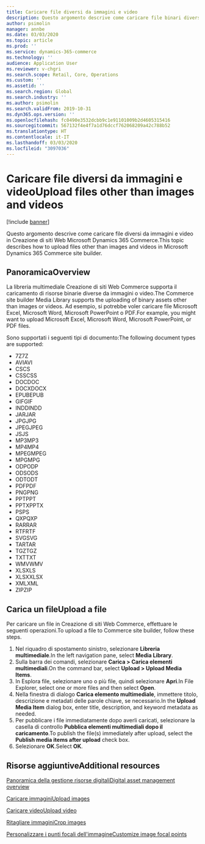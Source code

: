 ```yaml
---
title: Caricare file diversi da immagini e video
description: Questo argomento descrive come caricare file binari diversi da immagini e video in Creazione di siti Web Microsoft Dynamics 365 Commerce.
author: psimolin
manager: annbe
ms.date: 03/03/2020
ms.topic: article
ms.prod: ''
ms.service: dynamics-365-commerce
ms.technology: ''
audience: Application User
ms.reviewer: v-chgri
ms.search.scope: Retail, Core, Operations
ms.custom: ''
ms.assetid: ''
ms.search.region: Global
ms.search.industry: ''
ms.author: psimolin
ms.search.validFrom: 2019-10-31
ms.dyn365.ops.version: ''
ms.openlocfilehash: fc0490e3532dcbb9c1e91101009b2d4605315416
ms.sourcegitcommit: 567132f4e4f7a1d76dccf762068209a42c788b52
ms.translationtype: HT
ms.contentlocale: it-IT
ms.lasthandoff: 03/03/2020
ms.locfileid: "3097036"
---
```

# <a name="upload-files-other-than-images-and-videos"></a><span data-ttu-id="f3723-103">Caricare file diversi da immagini e video</span><span class="sxs-lookup"><span data-stu-id="f3723-103">Upload files other than images and videos</span></span>

[!include [banner](includes/banner.md)]

<span data-ttu-id="f3723-104">Questo argomento descrive come caricare file diversi da immagini e video in Creazione di siti Web Microsoft Dynamics 365 Commerce.</span><span class="sxs-lookup"><span data-stu-id="f3723-104">This topic describes how to upload files other than images and videos in Microsoft Dynamics 365 Commerce site builder.</span></span>

## <a name="overview"></a><span data-ttu-id="f3723-105">Panoramica</span><span class="sxs-lookup"><span data-stu-id="f3723-105">Overview</span></span>

<span data-ttu-id="f3723-106">La libreria multimediale Creazione di siti Web Commerce supporta il caricamento di risorse binarie diverse da immagini o video.</span><span class="sxs-lookup"><span data-stu-id="f3723-106">The Commerce site builder Media Library supports the uploading of binary assets other than images or videos.</span></span> <span data-ttu-id="f3723-107">Ad esempio, si potrebbe voler caricare file Microsoft Excel, Microsoft Word, Microsoft PowerPoint o PDF.</span><span class="sxs-lookup"><span data-stu-id="f3723-107">For example, you might want to upload Microsoft Excel, Microsoft Word, Microsoft PowerPoint, or PDF files.</span></span>

<span data-ttu-id="f3723-108">Sono supportati i seguenti tipi di documento:</span><span class="sxs-lookup"><span data-stu-id="f3723-108">The following document types are supported:</span></span>
- <span data-ttu-id="f3723-109">7Z</span><span class="sxs-lookup"><span data-stu-id="f3723-109">7Z</span></span>
- <span data-ttu-id="f3723-110">AVI</span><span class="sxs-lookup"><span data-stu-id="f3723-110">AVI</span></span>
- <span data-ttu-id="f3723-111">CS</span><span class="sxs-lookup"><span data-stu-id="f3723-111">CS</span></span>
- <span data-ttu-id="f3723-112">CSS</span><span class="sxs-lookup"><span data-stu-id="f3723-112">CSS</span></span>
- <span data-ttu-id="f3723-113">DOC</span><span class="sxs-lookup"><span data-stu-id="f3723-113">DOC</span></span>
- <span data-ttu-id="f3723-114">DOCX</span><span class="sxs-lookup"><span data-stu-id="f3723-114">DOCX</span></span>
- <span data-ttu-id="f3723-115">EPUB</span><span class="sxs-lookup"><span data-stu-id="f3723-115">EPUB</span></span>
- <span data-ttu-id="f3723-116">GIF</span><span class="sxs-lookup"><span data-stu-id="f3723-116">GIF</span></span>
- <span data-ttu-id="f3723-117">INDD</span><span class="sxs-lookup"><span data-stu-id="f3723-117">INDD</span></span>
- <span data-ttu-id="f3723-118">JAR</span><span class="sxs-lookup"><span data-stu-id="f3723-118">JAR</span></span>
- <span data-ttu-id="f3723-119">JPG</span><span class="sxs-lookup"><span data-stu-id="f3723-119">JPG</span></span>
- <span data-ttu-id="f3723-120">JPEG</span><span class="sxs-lookup"><span data-stu-id="f3723-120">JPEG</span></span>
- <span data-ttu-id="f3723-121">JS</span><span class="sxs-lookup"><span data-stu-id="f3723-121">JS</span></span>
- <span data-ttu-id="f3723-122">MP3</span><span class="sxs-lookup"><span data-stu-id="f3723-122">MP3</span></span>
- <span data-ttu-id="f3723-123">MP4</span><span class="sxs-lookup"><span data-stu-id="f3723-123">MP4</span></span>
- <span data-ttu-id="f3723-124">MPEG</span><span class="sxs-lookup"><span data-stu-id="f3723-124">MPEG</span></span>
- <span data-ttu-id="f3723-125">MPG</span><span class="sxs-lookup"><span data-stu-id="f3723-125">MPG</span></span>
- <span data-ttu-id="f3723-126">ODP</span><span class="sxs-lookup"><span data-stu-id="f3723-126">ODP</span></span>
- <span data-ttu-id="f3723-127">ODS</span><span class="sxs-lookup"><span data-stu-id="f3723-127">ODS</span></span>
- <span data-ttu-id="f3723-128">ODT</span><span class="sxs-lookup"><span data-stu-id="f3723-128">ODT</span></span>
- <span data-ttu-id="f3723-129">PDF</span><span class="sxs-lookup"><span data-stu-id="f3723-129">PDF</span></span>
- <span data-ttu-id="f3723-130">PNG</span><span class="sxs-lookup"><span data-stu-id="f3723-130">PNG</span></span>
- <span data-ttu-id="f3723-131">PPT</span><span class="sxs-lookup"><span data-stu-id="f3723-131">PPT</span></span>
- <span data-ttu-id="f3723-132">PPTX</span><span class="sxs-lookup"><span data-stu-id="f3723-132">PPTX</span></span>
- <span data-ttu-id="f3723-133">PS</span><span class="sxs-lookup"><span data-stu-id="f3723-133">PS</span></span>
- <span data-ttu-id="f3723-134">QXP</span><span class="sxs-lookup"><span data-stu-id="f3723-134">QXP</span></span>
- <span data-ttu-id="f3723-135">RAR</span><span class="sxs-lookup"><span data-stu-id="f3723-135">RAR</span></span>
- <span data-ttu-id="f3723-136">RTF</span><span class="sxs-lookup"><span data-stu-id="f3723-136">RTF</span></span>
- <span data-ttu-id="f3723-137">SVG</span><span class="sxs-lookup"><span data-stu-id="f3723-137">SVG</span></span>
- <span data-ttu-id="f3723-138">TAR</span><span class="sxs-lookup"><span data-stu-id="f3723-138">TAR</span></span>
- <span data-ttu-id="f3723-139">TGZ</span><span class="sxs-lookup"><span data-stu-id="f3723-139">TGZ</span></span>
- <span data-ttu-id="f3723-140">TXT</span><span class="sxs-lookup"><span data-stu-id="f3723-140">TXT</span></span>
- <span data-ttu-id="f3723-141">WMV</span><span class="sxs-lookup"><span data-stu-id="f3723-141">WMV</span></span>
- <span data-ttu-id="f3723-142">XLS</span><span class="sxs-lookup"><span data-stu-id="f3723-142">XLS</span></span>
- <span data-ttu-id="f3723-143">XLSX</span><span class="sxs-lookup"><span data-stu-id="f3723-143">XLSX</span></span>
- <span data-ttu-id="f3723-144">XML</span><span class="sxs-lookup"><span data-stu-id="f3723-144">XML</span></span>
- <span data-ttu-id="f3723-145">ZIP</span><span class="sxs-lookup"><span data-stu-id="f3723-145">ZIP</span></span>

## <a name="upload-a-file"></a><span data-ttu-id="f3723-146">Carica un file</span><span class="sxs-lookup"><span data-stu-id="f3723-146">Upload a file</span></span>

<span data-ttu-id="f3723-147">Per caricare un file in Creazione di siti Web Commerce, effettuare le seguenti operazioni.</span><span class="sxs-lookup"><span data-stu-id="f3723-147">To upload a file to Commerce site builder, follow these steps.</span></span>

1. <span data-ttu-id="f3723-148">Nel riquadro di spostamento sinistro, selezionare **Libreria multimediale**.</span><span class="sxs-lookup"><span data-stu-id="f3723-148">In the left navigation pane, select **Media Library**.</span></span>
1. <span data-ttu-id="f3723-149">Sulla barra dei comandi, selezionare **Carica \> Carica elementi multimediali**.</span><span class="sxs-lookup"><span data-stu-id="f3723-149">On the command bar, select **Upload \> Upload Media Items**.</span></span>
1. <span data-ttu-id="f3723-150">In Esplora file, selezionare uno o più file, quindi selezionare **Apri**.</span><span class="sxs-lookup"><span data-stu-id="f3723-150">In File Explorer, select one or more files and then select **Open**.</span></span>
1. <span data-ttu-id="f3723-151">Nella finestra di dialogo **Carica elemento multimediale**, immettere titolo, descrizione e metadati delle parole chiave, se necessario.</span><span class="sxs-lookup"><span data-stu-id="f3723-151">In the **Upload Media Item** dialog box, enter title, description, and keyword metadata as needed.</span></span>
1. <span data-ttu-id="f3723-152">Per pubblicare i file immediatamente dopo averli caricati, selezionare la casella di controllo **Pubblica elementi multimediali dopo il caricamento**.</span><span class="sxs-lookup"><span data-stu-id="f3723-152">To publish the file(s) immediately after upload, select the **Publish media items after upload** check box.</span></span>
1. <span data-ttu-id="f3723-153">Selezionare **OK**.</span><span class="sxs-lookup"><span data-stu-id="f3723-153">Select **OK**.</span></span>

## <a name="additional-resources"></a><span data-ttu-id="f3723-154">Risorse aggiuntive</span><span class="sxs-lookup"><span data-stu-id="f3723-154">Additional resources</span></span>

[<span data-ttu-id="f3723-155">Panoramica della gestione risorse digitali</span><span class="sxs-lookup"><span data-stu-id="f3723-155">Digital asset management overview</span></span>](dam-overview.md)

[<span data-ttu-id="f3723-156">Caricare immagini</span><span class="sxs-lookup"><span data-stu-id="f3723-156">Upload images</span></span>](dam-upload-images.md)

[<span data-ttu-id="f3723-157">Caricare video</span><span class="sxs-lookup"><span data-stu-id="f3723-157">Upload video</span></span>](dam-upload-video.md)

[<span data-ttu-id="f3723-158">Ritagliare immagini</span><span class="sxs-lookup"><span data-stu-id="f3723-158">Crop images</span></span>](dam-crop-images.md)

[<span data-ttu-id="f3723-159">Personalizzare i punti focali dell'immagine</span><span class="sxs-lookup"><span data-stu-id="f3723-159">Customize image focal points</span></span>](dam-custom-focal-point.md)
